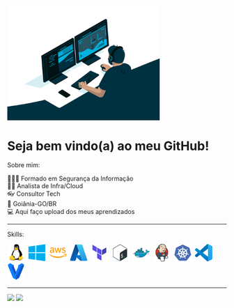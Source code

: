 <img src = "banner.gif" width = "350px">

# Seja bem vindo(a) ao meu GitHub!<br>


Sobre mim:

🧔🏻‍♂ Formado em Segurança da Informação <br>
👨‍💻 Analista de Infra/Cloud <br>
👓 Consultor Tech <br>
🚩 Goiânia-GO/BR <br>
💻 Aqui faço upload dos meus aprendizados <br>

---
Skills:
<div>
  <img src=https://github.com/devicons/devicon/blob/master/icons/linux/linux-original.svg width="40" height="40"/>&nbsp;
  <img src=  https://github.com/devicons/devicon/blob/master/icons/windows8/windows8-original.svg width="40" height="40"/>&nbsp;
  <img src=https://github.com/devicons/devicon/blob/master/icons/amazonwebservices/amazonwebservices-plain-wordmark.svg width="40" height="40"/>&nbsp;
  <img src=https://github.com/devicons/devicon/blob/master/icons/azure/azure-original.svg width="40" height="40"/>&nbsp;
  <img src=https://github.com/devicons/devicon/blob/master/icons/terraform/terraform-original.svg width="40" height="40"/>&nbsp;
  <img src=https://github.com/devicons/devicon/blob/master/icons/bash/bash-original.svg width="40" height="40"/>&nbsp; 
  <img src=https://github.com/devicons/devicon/blob/master/icons/docker/docker-original.svg width="40" height="40"/>&nbsp; 
  <img src=https://github.com/devicons/devicon/blob/master/icons/jenkins/jenkins-original.svg width="40" height="40"/>&nbsp; 
  <img src=https://github.com/devicons/devicon/blob/master/icons/kubernetes/kubernetes-plain.svg width="40" height="40"/>&nbsp; 
  <img src=https://github.com/devicons/devicon/blob/master/icons/vscode/vscode-original.svg  width="40" height="40"/>&nbsp;
  <img src=https://github.com/devicons/devicon/blob/master/icons/vagrant/vagrant-original.svg  width="40" height="40"/>&nbsp;
  
  
 
</div> 

---

<div align = "left">
<img height = "200em" src="https://github-readme-stats.vercel.app/api/top-langs/?username=leonardodebs&show_icons=true&theme=bear&count_private=true"/>
<img height = "200em" src="https://github-readme-stats.vercel.app/api?username=leonardodebs&show_icons=true&show_icons=true&theme=bear&count_private=true" />
</div>
